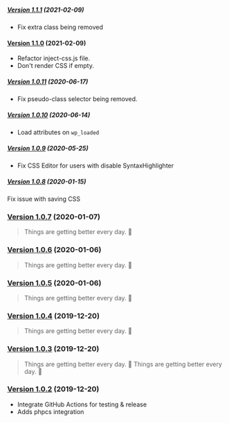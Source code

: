 ##### [Version 1.1.1](https://github.com/Codeinwp/gutenberg-css/compare/v1.1.0...v1.1.1) (2021-02-09)

- Fix extra class being removed

#### [Version 1.1.0](https://github.com/Codeinwp/gutenberg-css/compare/v1.0.11...v1.1.0) (2021-02-09)

- Refactor inject-css.js file.
- Don't render CSS if empty.

##### [Version 1.0.11](https://github.com/Codeinwp/gutenberg-css/compare/v1.0.10...v1.0.11) (2020-06-17)

- Fix pseudo-class selector being removed.

##### [Version 1.0.10](https://github.com/Codeinwp/gutenberg-css/compare/v1.0.9...v1.0.10) (2020-06-14)

- Load attributes on `wp_loaded`

##### [Version 1.0.9](https://github.com/Codeinwp/gutenberg-css/compare/v1.0.8...v1.0.9) (2020-05-25)

- Fix CSS Editor for users with disable SyntaxHighlighter

##### [Version 1.0.8](https://github.com/Codeinwp/gutenberg-css/compare/v1.0.7...v1.0.8) (2020-01-15)

Fix issue with saving CSS

### [Version 1.0.7](https://github.com/Codeinwp/gutenberg-css/compare/v1.0.6...v1.0.7) (2020-01-07)

> Things are getting better every day. :rocket:

### [Version 1.0.6](https://github.com/Codeinwp/gutenberg-css/compare/v1.0.5...v1.0.6) (2020-01-06)

> Things are getting better every day. :rocket:

### [Version 1.0.5](https://github.com/Codeinwp/gutenberg-css/compare/v1.0.4...v1.0.5) (2020-01-06)

> Things are getting better every day. :rocket:

### [Version 1.0.4](https://github.com/Codeinwp/gutenberg-css/compare/v1.0.3...v1.0.4) (2019-12-20)

> Things are getting better every day. :rocket:

### [Version 1.0.3](https://github.com/Codeinwp/gutenberg-css/compare/v1.0.2...v1.0.3) (2019-12-20)

> Things are getting better every day. :rocket:
> Things are getting better every day. :rocket:

### [Version 1.0.2](https://github.com/Codeinwp/gutenberg-css/compare/v1.0.1...v1.0.2) (2019-12-20)

* Integrate GitHub Actions for testing & release
* Adds phpcs integration
